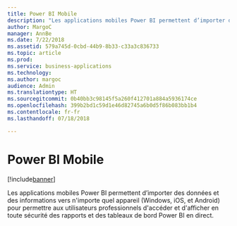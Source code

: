 ```yaml
---
title: Power BI Mobile
description: "Les applications mobiles Power BI permettent d’importer des données et des informations vers n'importe quel appareil."
author: MargoC
manager: AnnBe
ms.date: 7/22/2018
ms.assetid: 579a745d-0cbd-44b9-8b33-c33a3c836733
ms.topic: article
ms.prod: 
ms.service: business-applications
ms.technology: 
ms.author: margoc
audience: Admin
ms.translationtype: HT
ms.sourcegitcommit: 0b40bb3c98145f5a260f412701a884a5936174ce
ms.openlocfilehash: 399b2bd1c59d1e46d82745a6b0d5f86b083bb1b4
ms.contentlocale: fr-fr
ms.lasthandoff: 07/18/2018

---
```

# <a name="power-bi-mobile"></a>Power BI Mobile


[!include[banner](../../../includes/banner.md)]

Les applications mobiles Power BI permettent d’importer des données et des informations vers n'importe quel appareil (Windows, iOS, et Android) pour permettre aux utilisateurs professionnels d'accéder et d'afficher en toute sécurité des rapports et des tableaux de bord Power BI en direct.

